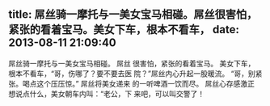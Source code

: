title: 屌丝骑一摩托与一美女宝马相碰。屌丝很害怕，紧张的看着宝马。美女下车，根本不看车，
date: 2013-08-11 21:09:40
---

屌丝骑一摩托与一美女宝马相碰。 屌丝 很害怕，紧张的看着宝马。 美女下车， 根本不看车，“哥，伤哪了？要不要去医 院？”屌丝内心升起一股暖流。 “哥，别紧 张。喝点这个压压惊。” 屌丝将美女递来 的一听啤酒一饮而尽。 屌丝心存感激正 想说点什么，美女朝车内叫：“老公，下 来吧，可以叫交警了！